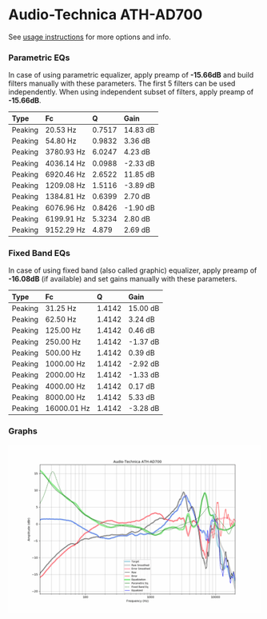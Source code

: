 # Audio-Technica ATH-AD700
See [usage instructions](https://github.com/jaakkopasanen/AutoEq#usage) for more options and info.

### Parametric EQs
In case of using parametric equalizer, apply preamp of **-15.66dB** and build filters manually
with these parameters. The first 5 filters can be used independently.
When using independent subset of filters, apply preamp of **-15.66dB**.

| Type    | Fc         |      Q | Gain     |
|:--------|:-----------|:-------|:---------|
| Peaking | 20.53 Hz   | 0.7517 | 14.83 dB |
| Peaking | 54.80 Hz   | 0.9832 | 3.36 dB  |
| Peaking | 3780.93 Hz | 6.0247 | 4.23 dB  |
| Peaking | 4036.14 Hz | 0.0988 | -2.33 dB |
| Peaking | 6920.46 Hz | 2.6522 | 11.85 dB |
| Peaking | 1209.08 Hz | 1.5116 | -3.89 dB |
| Peaking | 1384.81 Hz | 0.6399 | 2.70 dB  |
| Peaking | 6076.96 Hz | 0.8426 | -1.90 dB |
| Peaking | 6199.91 Hz | 5.3234 | 2.80 dB  |
| Peaking | 9152.29 Hz | 4.879  | 2.69 dB  |

### Fixed Band EQs
In case of using fixed band (also called graphic) equalizer, apply preamp of **-16.08dB**
(if available) and set gains manually with these parameters.

| Type    | Fc          |      Q | Gain     |
|:--------|:------------|:-------|:---------|
| Peaking | 31.25 Hz    | 1.4142 | 15.00 dB |
| Peaking | 62.50 Hz    | 1.4142 | 3.24 dB  |
| Peaking | 125.00 Hz   | 1.4142 | 0.46 dB  |
| Peaking | 250.00 Hz   | 1.4142 | -1.37 dB |
| Peaking | 500.00 Hz   | 1.4142 | 0.39 dB  |
| Peaking | 1000.00 Hz  | 1.4142 | -2.92 dB |
| Peaking | 2000.00 Hz  | 1.4142 | -1.33 dB |
| Peaking | 4000.00 Hz  | 1.4142 | 0.17 dB  |
| Peaking | 8000.00 Hz  | 1.4142 | 5.33 dB  |
| Peaking | 16000.01 Hz | 1.4142 | -3.28 dB |

### Graphs
![](./Audio-Technica%20ATH-AD700.png)